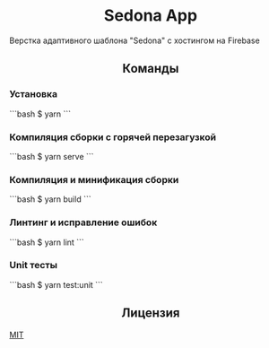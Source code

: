 <h1 align="center">Sedona App</h1>
Верстка адаптивного шаблона "Sedona" с хостингом на Firebase

<h2 align="center">Команды</h2>

<h3>Установка</h3>
```bash
$ yarn
```

<h3>Компиляция сборки с горячей перезагузкой</h3>
```bash
$ yarn serve
```

<h3>Компиляция и минификация сборки</h3>
```bash
$ yarn build
```

<h3>Линтинг и исправление ошибок</h3>
```bash
$ yarn lint
```

<h3>Unit тесты</h3>
```bash
$ yarn test:unit
```

<h2 align="center">Лицензия</h2>
<a title="Лицензия" href="/LICENSE" hreflang="en">MIT</a>
